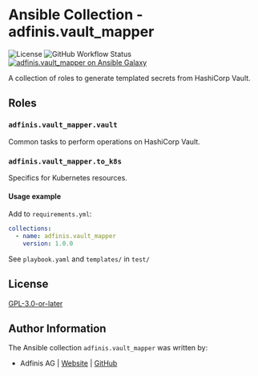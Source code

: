 # Ansible Collection - adfinis.vault_mapper

![License](https://img.shields.io/github/license/adfinis/ansible-collection-vault_mapper)
![GitHub Workflow Status](https://img.shields.io/github/actions/workflow/status/adfinis/ansible-collection-vault_mapper/ansible-lint.yml)
[![adfinis.vault_mapper on Ansible Galaxy](https://img.shields.io/badge/collection-adfinis.vault_mapper-blue)](https://galaxy.ansible.com/ui/repo/published/adfinis/vault_mapper/)


A collection of roles to generate templated secrets from HashiCorp Vault.

## Roles

### `adfinis.vault_mapper.vault`

Common tasks to perform operations on HashiCorp Vault.

### `adfinis.vault_mapper.to_k8s`

Specifics for Kubernetes resources.

#### Usage example

Add to `requirements.yml`:

```yaml
collections:
  - name: adfinis.vault_mapper
    version: 1.0.0
```

See `playbook.yaml` and `templates/` in `test/`


## License

[GPL-3.0-or-later](https://github.com/adfinis-sygroup/ansible-collection-vault_mapper/blob/main/LICENSE)

## Author Information

The Ansible collection `adfinis.vault_mapper` was written by:

* Adfinis AG | [Website](https://www.adfinis.com/) | [GitHub](https://github.com/adfinis)

